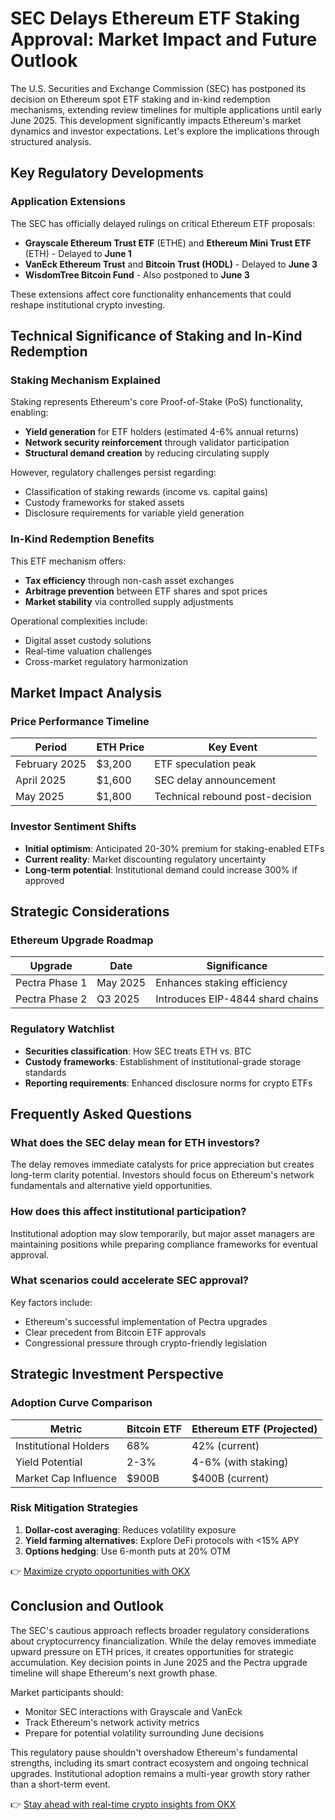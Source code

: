 # SEC Delays Ethereum ETF Staking Approval: Market Impact and Future Outlook

The U.S. Securities and Exchange Commission (SEC) has postponed its decision on Ethereum spot ETF staking and in-kind redemption mechanisms, extending review timelines for multiple applications until early June 2025. This development significantly impacts Ethereum's market dynamics and investor expectations. Let's explore the implications through structured analysis.

## Key Regulatory Developments

### Application Extensions
The SEC has officially delayed rulings on critical Ethereum ETF proposals:
- **Grayscale Ethereum Trust ETF** (ETHE) and **Ethereum Mini Trust ETF** (ETH) - Delayed to **June 1**
- **VanEck Ethereum Trust** and **Bitcoin Trust (HODL)** - Delayed to **June 3**
- **WisdomTree Bitcoin Fund** - Also postponed to **June 3**

These extensions affect core functionality enhancements that could reshape institutional crypto investing.

## Technical Significance of Staking and In-Kind Redemption

### Staking Mechanism Explained
Staking represents Ethereum's core Proof-of-Stake (PoS) functionality, enabling:
- **Yield generation** for ETF holders (estimated 4-6% annual returns)
- **Network security reinforcement** through validator participation
- **Structural demand creation** by reducing circulating supply

However, regulatory challenges persist regarding:
- Classification of staking rewards (income vs. capital gains)
- Custody frameworks for staked assets
- Disclosure requirements for variable yield generation

### In-Kind Redemption Benefits
This ETF mechanism offers:
- **Tax efficiency** through non-cash asset exchanges
- **Arbitrage prevention** between ETF shares and spot prices
- **Market stability** via controlled supply adjustments

Operational complexities include:
- Digital asset custody solutions
- Real-time valuation challenges
- Cross-market regulatory harmonization

## Market Impact Analysis

### Price Performance Timeline
| Period        | ETH Price | Key Event                          |
|---------------|-----------|------------------------------------|
| February 2025 | $3,200    | ETF speculation peak               |
| April 2025    | $1,600    | SEC delay announcement             |
| May 2025      | $1,800    | Technical rebound post-decision    |

### Investor Sentiment Shifts
- **Initial optimism**: Anticipated 20-30% premium for staking-enabled ETFs
- **Current reality**: Market discounting regulatory uncertainty
- **Long-term potential**: Institutional demand could increase 300% if approved

## Strategic Considerations

### Ethereum Upgrade Roadmap
| Upgrade      | Date       | Significance                      |
|--------------|------------|-----------------------------------|
| Pectra Phase 1 | May 2025   | Enhances staking efficiency       |
| Pectra Phase 2 | Q3 2025    | Introduces EIP-4844 shard chains  |

### Regulatory Watchlist
- **Securities classification**: How SEC treats ETH vs. BTC
- **Custody frameworks**: Establishment of institutional-grade storage standards
- **Reporting requirements**: Enhanced disclosure norms for crypto ETFs

## Frequently Asked Questions

### What does the SEC delay mean for ETH investors?
The delay removes immediate catalysts for price appreciation but creates long-term clarity potential. Investors should focus on Ethereum's network fundamentals and alternative yield opportunities.

### How does this affect institutional participation?
Institutional adoption may slow temporarily, but major asset managers are maintaining positions while preparing compliance frameworks for eventual approval.

### What scenarios could accelerate SEC approval?
Key factors include:
- Ethereum's successful implementation of Pectra upgrades
- Clear precedent from Bitcoin ETF approvals
- Congressional pressure through crypto-friendly legislation

## Strategic Investment Perspective

### Adoption Curve Comparison
| Metric                | Bitcoin ETF | Ethereum ETF (Projected) |
|-----------------------|-------------|--------------------------|
| Institutional Holders | 68%         | 42% (current)            |
| Yield Potential       | 2-3%        | 4-6% (with staking)      |
| Market Cap Influence  | $900B       | $400B (current)          |

### Risk Mitigation Strategies
1. **Dollar-cost averaging**: Reduces volatility exposure
2. **Yield farming alternatives**: Explore DeFi protocols with <15% APY
3. **Options hedging**: Use 6-month puts at 20% OTM

👉 [Maximize crypto opportunities with OKX](https://bit.ly/okx-bonus)

## Conclusion and Outlook

The SEC's cautious approach reflects broader regulatory considerations about cryptocurrency financialization. While the delay removes immediate upward pressure on ETH prices, it creates opportunities for strategic accumulation. Key decision points in June 2025 and the Pectra upgrade timeline will shape Ethereum's next growth phase.

Market participants should:
- Monitor SEC interactions with Grayscale and VanEck
- Track Ethereum's network activity metrics
- Prepare for potential volatility surrounding June decisions

This regulatory pause shouldn't overshadow Ethereum's fundamental strengths, including its smart contract ecosystem and ongoing technical upgrades. Institutional adoption remains a multi-year growth story rather than a short-term event.

👉 [Stay ahead with real-time crypto insights from OKX](https://bit.ly/okx-bonus)